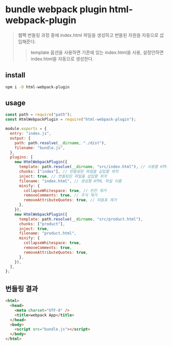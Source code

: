 # bundle webpack plugin html-webpack-plugin

> 웹팩 번들링 과정 중에 index.html 파일을 생성하고 번들된 자원을 자동으로 삽입해준다.
>
> > template 옵션을 사용하면 기존에 있는 index.html을 사용, 설정안하면 index.html을 자동으로 생성한다.

## install

```sh
npm i -D html-webpack-plugin
```

## usage

```js
const path = require("path");
const HtmlWebpackPlugin = require("html-webpack-plugin");

module.exports = {
  entry: "index.js",
  output: {
    path: path.resolve(__dirname, "./dist"),
    filename: "bundle.js",
  },
  plugins: [
    new HtmlWebpackPlugin({
      template: path.resolve(__dirname, "src/index.html"), // 사용할 HTML 템플릿 파일 경로
      chunks: ["index"], // 번들링된 파일을 삽입할 위치
      inject: true, // 번들링된 파일을 삽입할 위치
      filename: "index.html", // 생성할 HTML 파일 이름
      minify: {
        collapseWhitespace: true, // 빈칸 제거
        removeComments: true, // 주석 제거
        removeAttributeQuotes: true, // 따옴표 제거
      },
    }),
    new HtmlWebpackPlugin({
      template: path.resolve(__dirname, "src/product.html"),
      chunks: ["product"],
      inject: true,
      filename: "product.html",
      minify: {
        collapseWhitespace: true,
        removeComments: true,
        removeAttributeQuotes: true,
      },
    }),
  ],
};
```

## 번들링 결과

```html
<html>
  <head>
    <meta charset="UTF-8" />
    <title>webpack App</title>
  </head>
  <body>
    <script src="bundle.js"></script>
  </body>
</html>
```

